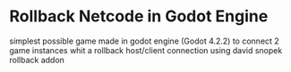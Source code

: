 # Rollback Netcode in Godot Engine
simplest possible game made in godot engine (Godot 4.2.2) to connect 2 game instances whit a rollback host/client connection using david snopek rollback addon
